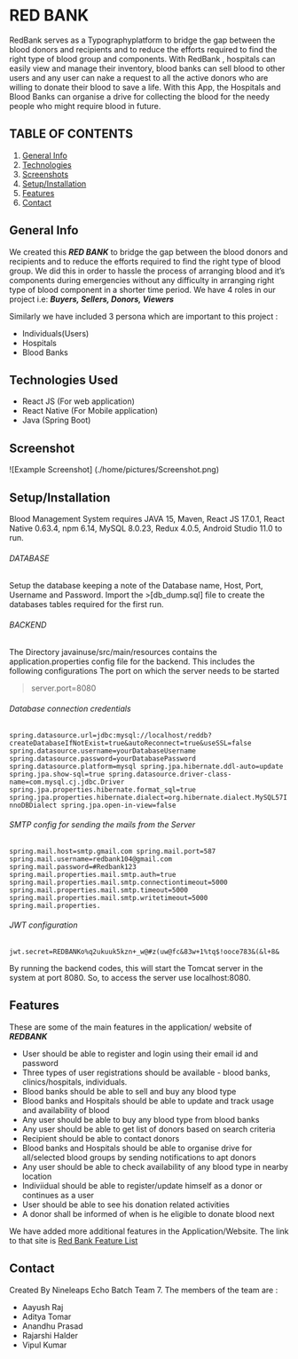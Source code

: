 # RED BANK 
RedBank serves as a Typographyplatform to bridge the gap between the blood donors and recipients and to reduce the efforts required to find the right type of blood group and components. With RedBank , hospitals can easily view and manage their inventory, blood banks can sell blood to other users and any user can nake a request to all the active donors who are willing to donate their blood to save a life. With this App, the Hospitals and Blood Banks can organise a drive for collecting the blood for the needy people who might require blood in future.

## TABLE OF CONTENTS 

1. [General Info](#GeneralInfo) 
2. [Technologies](#Technologies) 
3. [Screenshots](#Screenshots)
4. [Setup/Installation](#Setup/Installation)
5. [Features](#Features)
6. [Contact](#Contact)


## General Info
We created this ***RED BANK*** to bridge the gap between the blood donors and recipients and to reduce the efforts required to find the right type of blood group. We did this in order to hassle the process of arranging blood and it’s components during emergencies without any difficulty in arranging right type of blood component in a shorter time period.
We have 4 roles in our project i.e: ***Buyers, Sellers, Donors, Viewers***

Similarly we have included 3 persona which are important to this project :
* Individuals(Users)
* Hospitals 
* Blood Banks  
      
## Technologies Used 
* React JS (For web application)
* React Native (For Mobile application)
* Java (Spring Boot)

## Screenshot
![Example Screenshot] (./home/pictures/Screenshot.png)

## Setup/Installation
Blood Management System requires JAVA 15, Maven, React JS 17.0.1, React Native 0.63.4, npm 6.14, MySQL 8.0.23, Redux 4.0.5, Android Studio 11.0 to run.

###### DATABASE

Setup the database keeping a note of the Database name, Host, Port, Username and Password.
Import the >[db_dump.sql] file to create the databases tables required for the first run.  

###### BACKEND

The Directory javainuse/src/main/resources contains the application.properties config file for the backend. This includes the following configurations 
The port on which the server needs to be started 
> server.port=8080

###### Database connection credentials
`spring.datasource.url=jdbc:mysql://localhost/reddb?createDatabaseIfNotExist=true&autoReconnect=true&useSSL=false
spring.datasource.username=yourDatabaseUsername
spring.datasource.password=yourDatabasePassword
spring.datasource.platform=mysql
spring.jpa.hibernate.ddl-auto=update
spring.jpa.show-sql=true
spring.datasource.driver-class-name=com.mysql.cj.jdbc.Driver
spring.jpa.properties.hibernate.format_sql=true
spring.jpa.properties.hibernate.dialect=org.hibernate.dialect.MySQL57InnoDBDialect
spring.jpa.open-in-view=false
`
###### SMTP config for sending the mails from the Server 
`spring.mail.host=smtp.gmail.com
spring.mail.port=587
spring.mail.username=redbank104@gmail.com
spring.mail.password=#Redbank123
spring.mail.properties.mail.smtp.auth=true
spring.mail.properties.mail.smtp.connectiontimeout=5000
spring.mail.properties.mail.smtp.timeout=5000
spring.mail.properties.mail.smtp.writetimeout=5000
spring.mail.properties.
`
###### JWT configuration 
`jwt.secret=REDBANKo%q2ukuuk5kzn+_w@#z(uw@fc&83w+1%tq$!ooce783&(&l+8&`

By running the backend codes, this will start the Tomcat server in the system at port 8080. So, to access the server use localhost:8080.

## Features
These are some of the main features in the application/ website of ***REDBANK***

* User should be able to register and login using their email id and password
* Three types of user registrations should be available - blood banks, clinics/hospitals, individuals.
* Blood banks should be able to sell and buy any blood type
* Blood banks and Hospitals should be able to update and track usage and availability of blood
* Any user should be able to buy any blood type from blood banks
* Any user should be able to get list of donors based on search criteria
* Recipient should be able to contact donors
* Blood banks and Hospitals should be able to organise drive for all/selected blood groups by sending notifications to apt donors
* Any user should be able to check availability of any blood type in nearby location
* Indiviidual should be able to register/update himself as a donor or continues as a user
* User should be able to see his donation related activities
* A donor shall be informed of when is he eligible to donate blood next

We have added more additional features in the Application/Website. The link to that site is [Red Bank Feature List](https://docs.google.com/document/d/1qd3vI0HPOJz0xnhEBrer7VZ1xoDE2mdB0rdjQP4Jdcw/edit?usp=sharing)

## Contact
Created By Nineleaps Echo Batch Team 7. The members of the team are :
* Aayush Raj 
* Aditya Tomar 
* Anandhu Prasad 
* Rajarshi Halder
* Vipul Kumar 

